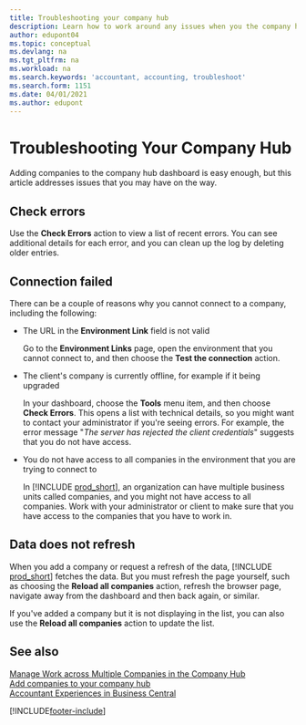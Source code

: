 ```yaml
---
title: Troubleshooting your company hub
description: Learn how to work around any issues when you the company hub in Dynamics 365 Business Central to manage work across multiple companies.
author: edupont04
ms.topic: conceptual
ms.devlang: na
ms.tgt_pltfrm: na
ms.workload: na
ms.search.keywords: 'accountant, accounting, troubleshoot'
ms.search.form: 1151
ms.date: 04/01/2021
ms.author: edupont
---
```

# <a name="troubleshooting-your-company-hub" />Troubleshooting Your Company Hub

Adding companies to the company hub dashboard is easy enough, but this article addresses issues that you may have on the way.  

## <a name="check-errors" />Check errors

Use the **Check Errors** action to view a list of recent errors. You can see additional details for each error, and you can clean up the log by deleting older entries.  

## <a name="connection-failed" />Connection failed

There can be a couple of reasons why you cannot connect to a company, including the following:

- The URL in the **Environment Link** field is not valid  

  Go to the **Environment Links** page, open the environment that you cannot connect to, and then choose the **Test the connection** action.  
- The client's company is currently offline, for example if it being upgraded

  In your dashboard, choose the **Tools** menu item, and then choose **Check Errors**. This opens a list with technical details, so you might want to contact your administrator if you're seeing errors. For example, the error message "*The server has rejected the client credentials*" suggests that you do not have access.  
- You do not have access to all companies in the environment that you are trying to connect to

  In [!INCLUDE [prod_short](includes/prod_short.md)], an organization can have multiple business units called companies, and you might not have access to all companies. Work with your administrator or client to make sure that you have access to the companies that you have to work in.  

## <a name="data-does-not-refresh" />Data does not refresh

When you add a company or request a refresh of the data, [!INCLUDE [prod_short](includes/prod_short.md)] fetches the data. But you must refresh the page yourself, such as choosing the **Reload all companies** action, refresh the browser page, navigate away from the dashboard and then back again, or similar.  

If you've added a company but it is not displaying in the list, you can also use the **Reload all companies** action to update the list.

## <a name="see-also" />See also

[Manage Work across Multiple Companies in the Company Hub](company-hub.md)  
[Add companies to your company hub](company-hub-add-company.md)  
[Accountant Experiences in Business Central](finance-accounting.md)  


[!INCLUDE[footer-include](includes/footer-banner.md)]

